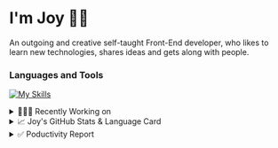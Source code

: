 # I'm Joy 👋🏻

An outgoing and creative self-taught Front-End developer, who likes to learn new technologies, shares ideas and gets along with people.

### Languages and Tools

[![My Skills](https://skillicons.dev/icons?i=js,html,css,react,redux,sass,styledcomponents,bootstrap,tailwind,firebase,git)](https://skillicons.dev)



<details>
<summary>👩🏻‍💻 Recently Working on</summary>

<br>

[![ReadMe Card](https://github-readme-stats.vercel.app/api/pin/?username=Joy-port&repo=joyup&theme=ayu-mirage)](https://github.com/Joy-port/joyup)


[![ReadMe Card](https://github-readme-stats.vercel.app/api/pin/?username=Joy-port&repo=taiwan-Ubiker&theme=ayu-mirage)](https://github.com/Joy-port/taiwan-Ubiker)

[![ReadMe Card](https://github-readme-stats.vercel.app/api/pin/?username=Joy-port&repo=week6-exhibinection&theme=ayu-mirage)](https://github.com/Joy-port/week6-exhibinection)
</details>

<details>
<summary>📈  Joy's GitHub Stats & Language Card</summary>
</br>

<p align="left"> <img src="https://github-readme-stats.vercel.app/api/top-langs/?username=Joy-port&layout=compact&langs_count=4&theme=ayu-mirage" alt="Top Languages Card" />

</br>

<p align="left"> <img src="https://github-readme-stats.vercel.app/api?username=Joy-port&count_private=true&show_icons=true&theme=ayu-mirage" alt="GitHub Stats" />

</details>


<details>
<summary>✅ Poductivity Report</summary>

</br>

<!-- TODO-IST:START -->
🏆  4,796 Karma Points           
🌸  Completed 0 tasks today           
✅  Completed 332 tasks so far           
⏳  Longest streak is 3 days
<!-- TODO-IST:END -->


<!--START_SECTION:waka-->

```text
TypeScript   22 hrs 35 mins  █████████████████████████   99.78 %
JavaScript   2 mins          ░░░░░░░░░░░░░░░░░░░░░░░░░   00.19 %
GraphQL      0 secs          ░░░░░░░░░░░░░░░░░░░░░░░░░   00.03 %
JSON         0 secs          ░░░░░░░░░░░░░░░░░░░░░░░░░   00.00 %
```

<!--END_SECTION:waka-->


</details>
